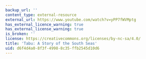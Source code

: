 ```yaml
---
backup_url: ''
content_type: external-resource
external_url: https://www.youtube.com/watch?v=yPP7fWVMptg
has_external_licence_warning: true
has_external_license_warning: true
is_broken: ''
license: https://creativecommons.org/licenses/by-nc-sa/4.0/
title: 'Tabu: A Story of the South Seas'
uid: d6f4d4a0-8f3f-4998-8c35-ffb2545d10d6
---
```

